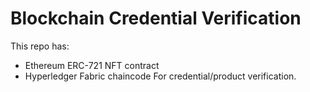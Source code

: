 # Blockchain Credential Verification
This repo has:
- Ethereum ERC-721 NFT contract
- Hyperledger Fabric chaincode
For credential/product verification.
